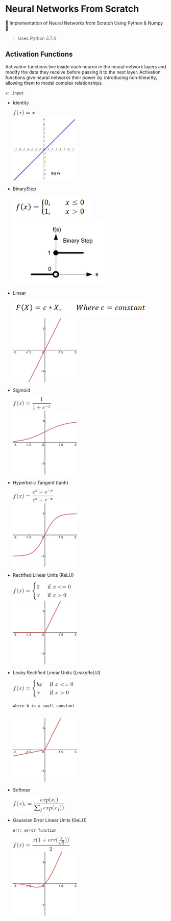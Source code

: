 # Neural Networks From Scratch

🌟 Implementation of Neural Networks from Scratch Using Python &amp; Numpy 🌟

> Uses Python 3.7.4

## Activation Functions

Activation functions live inside each neuron in the neural network layers and modify the data they receive before passing it to the next layer. Activation functions give neural networks their power  by  introducing non-linearity, allowing them to model complex relationships.


`x: input`

- Identity

    <img src="images/identity_eq.png" title="f(x) = x" />
    <br>
    <img src="images/identity.png" height="200px">


- BinaryStep

    <img src="images/binarystep_eq.png" title="f(x) = \begin{cases} 0 & \text{ if } x<= 0 \\ 1 & \text{ if } x>0 \end{cases}" />
    <br>
    <img src="images/binarystep.png" height="200px">

- Linear

  <img src="images/linear_eq.png" title="f(x) = cx" />
  <br>
  <img src="images/linear.png" height="200px">

- Sigmoid

  <img src="images/sigmoid-eq.png" title="f(x) = \frac{1}{1+e^-^x}" />
  <br>
  <img src="images/sigmoid.png" height="200px">

- Hyperbolic Tangent (tanh)

  <img src="images/tanh-eq.png" title="f(x) = \frac{e^x-e^-^x}{e^x+e^-^x}" />
  <br>
  <img src="images/tanh.png" height="200px">

- Rectified Linear Units (ReLU)

  <img src="images/relu-eq.png" title="f(x) = \begin{cases} 0 & \text{ if } x<= 0 \\ x & \text{ if } x>0 \end{cases}" />
  <br>
  <img src="images/relu.png" height="200px">

- Leaky Rectified Linear Units (LeakyReLU)

  <img src="images/leaky_relu-eq.png" title="f(x) = \begin{cases} bx & \text{ if } x<= 0 \\ x & \text{ if } x>0 \end{cases}" />

  `where b is a small constant`

  <br>
  <img src="images/leaky_relu.png" height="200px">

- Softmax

  <img src="images/softmax-eq.png" title="softmax(x)_i = \frac{exp(x_i)}{\sum_{j}^{ }exp(x_j))}" />
  <br>

- Gaussian Error Linear Units (GeLU)

  `err: error function`

  <img src="images/gelu-eq.png" title="f(x) = \frac{x(1+err(\frac{x}{\sqrt{2}}))}{2}" />
  <br>
  <img src="images/gelu.png" height="200px">
